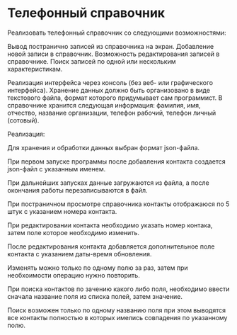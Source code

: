 # Телефонный справочник

Реализовать телефонный справочник со следующими возможностями:

Вывод постранично записей из справочника на экран.
Добавление новой записи в справочник.
Возможность редактирования записей в справочнике.
Поиск записей по одной или нескольким характеристикам.

Реализация интерфейса через консоль (без веб- или графического интерфейса).
Хранение данных должно быть организовано в виде текстового файла, формат которого придумывает сам программист.
В справочнике хранится следующая информация: фамилия, имя, отчество, название организации, телефон рабочий, телефон личный (сотовый).

Реализация:

Для хранения и обработки данных выбран формат json-файла.

При первом запуске программы после добавления контакта создается json-файл с указанным именем.

При дальнейших запусках данные загружаются из файла, а после окончания работы перезаписываются в файл.

При постраничном просмотре справочника контакты отображаюся по 5 штук с указанием номера контакта.

При редактировании контакта необходимо указать номер контака, затем поле которое необходимо изменить.

После редактирования контакта добавляется дополнительное поле контакта с указанием даты-время обновления.

Изменять можно только по одному полю за раз, затем при необхоимости операцию нужно повторить.

При поиска контактов по зачению какого либо поля, необходимо ввести сначала название поля из списка полей, затем значение.

Поиск возможен только по одному названию поля при этом выводятся все контакты полностью в которых имелись совпадения по указанному полю.
